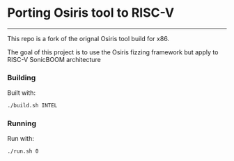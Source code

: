 # Porting Osiris tool to RISC-V

----

This repo is a fork of the orignal Osiris tool build for x86.

The goal of this project is to use the Osiris fizzing framework but apply to RISC-V SonicBOOM architecture

### Building

Built with:

```bash
./build.sh INTEL
```


### Running

Run with:

```bash
./run.sh 0
```